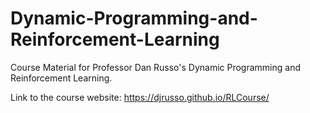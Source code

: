 # Dynamic-Programming-and-Reinforcement-Learning
Course Material for Professor Dan Russo's Dynamic Programming and Reinforcement Learning. 

Link to the course website: https://djrusso.github.io/RLCourse/
